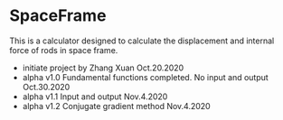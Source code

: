 # SpaceFrame

This is a calculator designed to calculate the displacement and internal force of rods in space frame.

- initiate project by Zhang Xuan Oct.20.2020
- alpha v1.0 Fundamental functions completed. No input and output Oct.30.2020
- alpha v1.1 Input and output Nov.4.2020
- alpha v1.2 Conjugate gradient method Nov.4.2020
